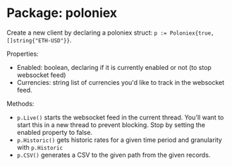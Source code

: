 # Package: poloniex

Create a new client by declaring a poloniex struct: `p := Poloniex{true, []string{"ETH-USD"}}`.

Properties:
- Enabled: boolean, declaring if it is currently enabled or not (to stop websocket feed)
- Currencies: string list of currencies you'd like to track in the websocket feed.

Methods:
- `p.Live()` starts the websocket feed in the current thread. You'll want to start this in a new thread to prevent blocking. Stop by setting the enabled property to false.
- `p.Historic()` gets historic rates for a given time period and granularity with `p.Historic`
- `p.CSV()` generates a CSV to the given path from the given records.